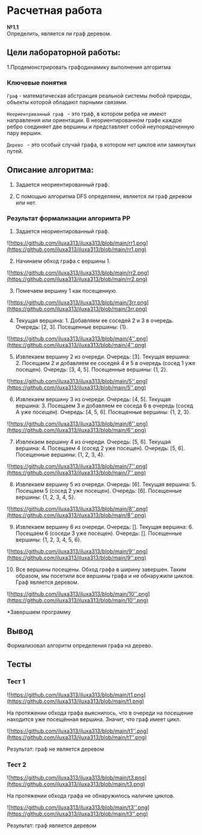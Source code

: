 # Расчетная работа

**№1.1**  
Определить, является ли граф деревом.

## Цели лабораторной работы:

1.Продемонстрировать графодинамику выполнения алгоритма

### Ключевые понятия

`Граф` - математическая абстракция реальной системы любой природы, объекты которой обладают парными связями.

`Неориентриванный граф ` - это граф, в котором ребра не имеют направления или ориентации. В неориентированном графе каждое ребро соединяет две вершины и представляет собой неупорядоченную пару вершин.

`Дерево ` - это особый случай графа, в котором нет циклов или замкнутых путей.

## Описание алгоритма:

1. Задается неориентированный граф.

2. С помощью алгоритма DFS определяем, является ли граф деревом или нет.

### Результат формализации алгоримта РР

1. Задается неориентированный граф.

![https://github.com/iluxa313/iluxa313/blob/main/rr1.png](https://github.com/iluxa313/iluxa313/blob/main/rr1.png)

2. Начинаем обход графа с вершины 1.

![https://github.com/iluxa313/iluxa313/blob/main/rr2.png](https://github.com/iluxa313/iluxa313/blob/main/rr2.png)

3. Помечаем вершину 1 как посещенную.

![https://github.com/iluxa313/iluxa313/blob/main/3rr.png](https://github.com/iluxa313/iluxa313/blob/main/3rr.png)

4. Текущая вершина: 1. Добавляем ее соседей 2 и 3 в очередь. Очередь: [2, 3]. Посещенные вершины: {1}.

![https://github.com/iluxa313/iluxa313/blob/main/4''.png](https://github.com/iluxa313/iluxa313/blob/main/4''.png)

5. Извлекаем вершину 2 из очереди. Очередь: [3]. Текущая вершина: 2. Посещаем 2 и добавляем ее соседей 4 и 5 в очередь (сосед 1 уже посещен). Очередь: [3, 4, 5]. Посещенные вершины: {1, 2}.

![https://github.com/iluxa313/iluxa313/blob/main/5''.png](https://github.com/iluxa313/iluxa313/blob/main/5''.png)

6. Извлекаем вершину 3 из очереди. Очередь: [4, 5]. Текущая вершина: 3. Посещаем 3 и добавляем ее соседа 6 в очередь (сосед A уже посещен). Очередь: [4, 5, 6]. Посещенные вершины: {1, 2, 3}.

![https://github.com/iluxa313/iluxa313/blob/main/6''.png](https://github.com/iluxa313/iluxa313/blob/main/6''.png)

7. Извлекаем вершину 4 из очереди. Очередь: [5, 6]. Текущая вершина: 4. Посещаем 4 (сосед 2 уже посещен). Очередь: [5, 6]. Посещенные вершины: {1, 2, 3, 4}.

![https://github.com/iluxa313/iluxa313/blob/main/7''.png](https://github.com/iluxa313/iluxa313/blob/main/7''.png)

8. Извлекаем вершину 5 из очереди. Очередь: [6]. Текущая вершина: 5. Посещаем 5 (сосед 2 уже посещен). Очередь: [6]. Посещенные вершины: {1, 2, 3, 4, 5}.

![https://github.com/iluxa313/iluxa313/blob/main/8''.png](https://github.com/iluxa313/iluxa313/blob/main/8''.png)

9. Извлекаем вершину 6 из очереди. Очередь: []. Текущая вершина: 6. Посещаем 6 (соседи 3 уже посещен). Очередь: []. Посещенные вершины: {1, 2, 3, 4, 5, 6}.

![https://github.com/iluxa313/iluxa313/blob/main/9''.png](https://github.com/iluxa313/iluxa313/blob/main/9''.png)

10. Все вершины посещены. Обход графа в ширину завершен.
Таким образом, мы посетили все вершины графа и не обнаружили циклов. Граф является деревом.

![https://github.com/iluxa313/iluxa313/blob/main/10''.png](https://github.com/iluxa313/iluxa313/blob/main/10''.png)

*Завершаем программу

## Вывод
Формализовал алгоритм определения графа на дерево.

## Тесты
### Тест 1
![https://github.com/iluxa313/iluxa313/blob/main/t1.png](https://github.com/iluxa313/iluxa313/blob/main/t1.png)

На протяжении обхода графа выяснилось, что в очереди на посещение находится уже посещённая вершина. Значит, что граф имеет цикл.

![https://github.com/iluxa313/iluxa313/blob/main/t1''.png](https://github.com/iluxa313/iluxa313/blob/main/t1''.png)

Результат: граф не является деревом

### Тест 2

![https://github.com/iluxa313/iluxa313/blob/main/t3.png](https://github.com/iluxa313/iluxa313/blob/main/t3.png)

На протяжении обхода графа не обнаружилось наличие циклов.

![https://github.com/iluxa313/iluxa313/blob/main/t3''.png](https://github.com/iluxa313/iluxa313/blob/main/t3''.png)

Результат: граф является деревом
